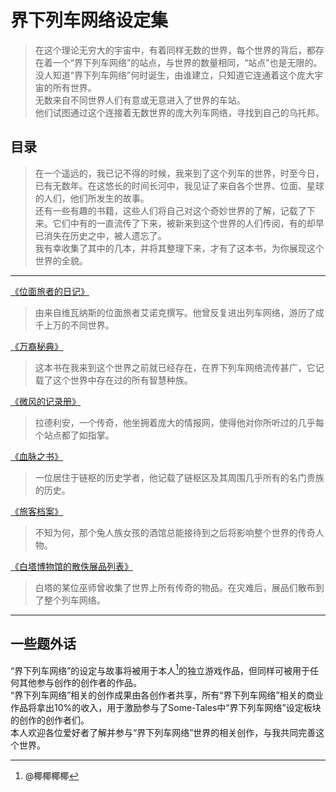 # 界下列车网络设定集

>在这个理论无穷大的宇宙中，有着同样无数的世界，每个世界的背后，都存在着一个“界下列车网络”的站点，与世界的数量相同，“站点”也是无限的。  
没人知道“界下列车网络”何时诞生，由谁建立，只知道它连通着这个庞大宇宙的所有世界。  
无数来自不同世界人们有意或无意进入了世界的车站。  
他们试图通过这个连接着无数世界的庞大列车网络，寻找到自己的乌托邦。

## 目录
>在一个遥远的，我已记不得的时候，我来到了这个列车的世界，时至今日，已有无数年。在这悠长的时间长河中，我见证了来自各个世界、位面、星球的人们，他们所发生的故事。  
还有一些有趣的书籍，这些人们将自己对这个奇妙世界的了解，记载了下来。它们中有的一直流传了下来，被新来到这个世界的人们传阅，有的却早已消失在历史之中，被人遗忘了。  
我有幸收集了其中的几本，并将其整理下来，才有了这本书，为你展现这个世界的全貌。

***
[《位面旅者的日记》](位面旅者的日记.md)  
>由来自维瓦纳斯的位面旅者艾诺克撰写。他曾反复进出列车网络，游历了成千上万的不同世界。  

[《万裔秘典》](万裔秘典.md)
>这本书在我来到这个世界之前就已经存在，在界下列车网络流传甚广，它记载了这个世界中存在过的所有智慧种族。  

[《微风的记录册》](微风的记录册.md)  
>拉德利安，一个传奇，他坐拥着庞大的情报网，使得他对你所听过的几乎每个站点都了如指掌。  

[《血脉之书》](血脉之书.md)  
>一位居住于链枢的历史学者，他记载了链枢区及其周围几乎所有的名门贵族的历史。  

[《旅客档案》](旅客档案.md)
>不知为何，那个兔人族女孩的酒馆总能接待到之后将影响整个世界的传奇人物。

[《白塔博物馆的散佚展品列表》](白塔博物馆的散佚展品列表.md)
>白塔的某位巫师曾收集了世界上所有传奇的物品。在灾难后，展品们散布到了整个列车网络。

***

## 一些题外话
“界下列车网络”的设定与故事将被用于本人[^1]的独立游戏作品，但同样可被用于任何其他参与创作的创作者的作品。  
“界下列车网络”相关的创作成果由各创作者共享，所有“界下列车网络”相关的商业作品将拿出10%的收入，用于激励参与了Some-Tales中“界下列车网络”设定板块的创作的创作者们。  
本人欢迎各位爱好者了解并参与“界下列车网络”世界的相关创作，与我共同完善这个世界。  


[^1]:@椰椰椰椰  